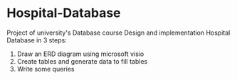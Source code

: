 # Hospital-Database
Project of university's Database course
Design and implementation Hospital Database in 3 steps:
1. Draw an ERD diagram using microsoft visio
2. Create tables and generate data to fill tables
3. Write some queries
